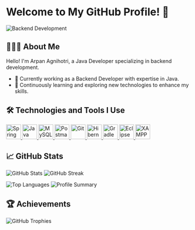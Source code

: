 # Welcome to My GitHub Profile! 👋

![Backend Development](https://media.giphy.com/media/vFKqnCdLPNOKc/giphy.gif)

## 👨🏻‍💻 About Me

Hello! I'm Arpan Agnihotri, a Java Developer specializing in backend development.

- 💼 Currently working as a Backend Developer with expertise in Java.
- 🌱 Continuously learning and exploring new technologies to enhance my skills.

## :hammer_and_wrench: Technologies and Tools I Use

<p align="left">
    <a href="https://spring.io/projects/spring-boot" target="_blank"> <img src="https://www.vectorlogo.zone/logos/springio/springio-icon.svg" alt="Spring Boot" width="40" height="40"/> </a>
    <a href="https://www.java.com/" target="_blank"> <img src="https://www.vectorlogo.zone/logos/java/java-icon.svg" alt="Java" width="40" height="40"/> </a>
    <a href="https://www.mysql.com/" target="_blank"> <img src="https://www.vectorlogo.zone/logos/mysql/mysql-icon.svg" alt="MySQL" width="40" height="40"/> </a>
    <a href="https://www.postman.com/" target="_blank"> <img src="https://www.vectorlogo.zone/logos/getpostman/getpostman-icon.svg" alt="Postman" width="40" height="40"/> </a>
    <a href="https://git-scm.com/" target="_blank"> <img src="https://www.vectorlogo.zone/logos/git-scm/git-scm-icon.svg" alt="Git" width="40" height="40"/> </a>
    <a href="https://hibernate.org/" target="_blank"> <img src="https://www.vectorlogo.zone/logos/hibernate/hibernate-icon.svg" alt="Hibernate" width="40" height="40"/> </a>
    <a href="https://gradle.org/" target="_blank"> <img src="https://www.vectorlogo.zone/logos/gradle/gradle-icon.svg" alt="Gradle" width="40" height="40"/> </a>
    <a href="https://www.eclipse.org/" target="_blank"> <img src="https://www.vectorlogo.zone/logos/eclipse/eclipse-icon.svg" alt="Eclipse" width="40" height="40"/> </a>
    <a href="https://www.apachefriends.org/index.html" target="_blank"> <img src="https://www.vectorlogo.zone/logos/apache/apache-icon.svg" alt="XAMPP" width="40" height="40"/> </a>
</p>

## 📈 GitHub Stats

<p align="left">
    <img src="https://github-readme-stats.vercel.app/api?username=[arpan agnihotri]&show_icons=true&theme=default" alt="GitHub Stats" />
    <img src="https://github-readme-streak-stats.herokuapp.com/?user=[arpan agnihotri]&theme=default" alt="GitHub Streak" />
</p>

<p align="left">
    <img src="https://github-readme-stats.vercel.app/api/top-langs/?username=[arpan agnihotri]&layout=compact&theme=default" alt="Top Languages" />
    <img src="https://github-profile-summary-cards.vercel.app/api/cards/profile-details?username=[arpan agnihotri]&theme=default" alt="Profile Summary" />
</p>

## 🏆 Achievements

<p align="left">
    <img src="https://github-profile-trophy.vercel.app/?username=[arpan agnihotri]&theme=default" alt="GitHub Trophies" />
</p>
